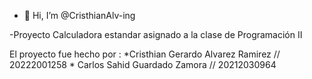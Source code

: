 - 👋 Hi, I’m @CristhianAlv-ing

-Proyecto Calculadora estandar asignado a la clase de Programación II 

El proyecto fue hecho por : *Cristhian Gerardo Alvarez Ramirez // 20222001258 * Carlos Sahid Guardado Zamora // 20212030964
